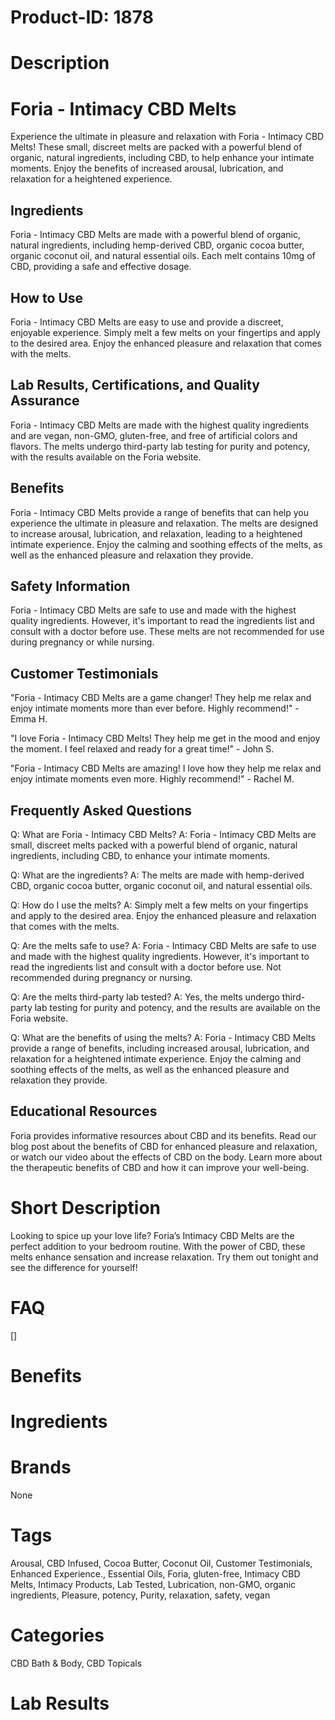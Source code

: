 # Product-ID: 1878

# Description

<div class="flex flex-grow flex-col gap-3">
<div class="flex flex-col items-start gap-4 whitespace-pre-wrap break-words">
<div class="markdown prose w-full break-words dark:prose-invert dark">
<h1>Foria - Intimacy CBD Melts</h1>
<p>Experience the ultimate in pleasure and relaxation with Foria - Intimacy CBD Melts! These small, discreet melts are packed with a powerful blend of organic, natural ingredients, including CBD, to help enhance your intimate moments. Enjoy the benefits of increased arousal, lubrication, and relaxation for a heightened experience.</p>
<h2>Ingredients</h2>
<p>Foria - Intimacy CBD Melts are made with a powerful blend of organic, natural ingredients, including hemp-derived CBD, organic cocoa butter, organic coconut oil, and natural essential oils. Each melt contains 10mg of CBD, providing a safe and effective dosage.</p>
<h2>How to Use</h2>
<p>Foria - Intimacy CBD Melts are easy to use and provide a discreet, enjoyable experience. Simply melt a few melts on your fingertips and apply to the desired area. Enjoy the enhanced pleasure and relaxation that comes with the melts.</p>
<h2>Lab Results, Certifications, and Quality Assurance</h2>
<p>Foria - Intimacy CBD Melts are made with the highest quality ingredients and are vegan, non-GMO, gluten-free, and free of artificial colors and flavors. The melts undergo third-party lab testing for purity and potency, with the results available on the Foria website.</p>
<h2>Benefits</h2>
<p>Foria - Intimacy CBD Melts provide a range of benefits that can help you experience the ultimate in pleasure and relaxation. The melts are designed to increase arousal, lubrication, and relaxation, leading to a heightened intimate experience. Enjoy the calming and soothing effects of the melts, as well as the enhanced pleasure and relaxation they provide.</p>
<h2>Safety Information</h2>
<p>Foria - Intimacy CBD Melts are safe to use and made with the highest quality ingredients. However, it's important to read the ingredients list and consult with a doctor before use. These melts are not recommended for use during pregnancy or while nursing.</p>
<h2>Customer Testimonials</h2>
<p>"Foria - Intimacy CBD Melts are a game changer! They help me relax and enjoy intimate moments more than ever before. Highly recommend!" - Emma H.</p>
<p>"I love Foria - Intimacy CBD Melts! They help me get in the mood and enjoy the moment. I feel relaxed and ready for a great time!" - John S.</p>
<p>"Foria - Intimacy CBD Melts are amazing! I love how they help me relax and enjoy intimate moments even more. Highly recommend!" - Rachel M.</p>
<h2>Frequently Asked Questions</h2>
<p>Q: What are Foria - Intimacy CBD Melts? A: Foria - Intimacy CBD Melts are small, discreet melts packed with a powerful blend of organic, natural ingredients, including CBD, to enhance your intimate moments.</p>
<p>Q: What are the ingredients? A: The melts are made with hemp-derived CBD, organic cocoa butter, organic coconut oil, and natural essential oils.</p>
<p>Q: How do I use the melts? A: Simply melt a few melts on your fingertips and apply to the desired area. Enjoy the enhanced pleasure and relaxation that comes with the melts.</p>
<p>Q: Are the melts safe to use? A: Foria - Intimacy CBD Melts are safe to use and made with the highest quality ingredients. However, it's important to read the ingredients list and consult with a doctor before use. Not recommended during pregnancy or nursing.</p>
<p>Q: Are the melts third-party lab tested? A: Yes, the melts undergo third-party lab testing for purity and potency, and the results are available on the Foria website.</p>
<p>Q: What are the benefits of using the melts? A: Foria - Intimacy CBD Melts provide a range of benefits, including increased arousal, lubrication, and relaxation for a heightened intimate experience. Enjoy the calming and soothing effects of the melts, as well as the enhanced pleasure and relaxation they provide.</p>
<h2>Educational Resources</h2>
<p>Foria provides informative resources about CBD and its benefits. Read our blog post about the benefits of CBD for enhanced pleasure and relaxation, or watch our video about the effects of CBD on the body. Learn more about the therapeutic benefits of CBD and how it can improve your well-being.</p>
</div>
</div>
</div>


# Short Description

<p>Looking to spice up your love life? Foria&#8217;s Intimacy CBD Melts are the perfect addition to your bedroom routine. With the power of CBD, these melts enhance sensation and increase relaxation. Try them out tonight and see the difference for yourself!</p>


# FAQ
[]

# Benefits



# Ingredients



# Brands

None

# Tags

Arousal, CBD Infused, Cocoa Butter, Coconut Oil, Customer Testimonials, Enhanced Experience., Essential Oils, Foria, gluten-free, Intimacy CBD Melts, Intimacy Products, Lab Tested, Lubrication, non-GMO, organic ingredients, Pleasure, potency, Purity, relaxation, safety, vegan

# Categories

CBD Bath &amp; Body, CBD Topicals

# Lab Results
